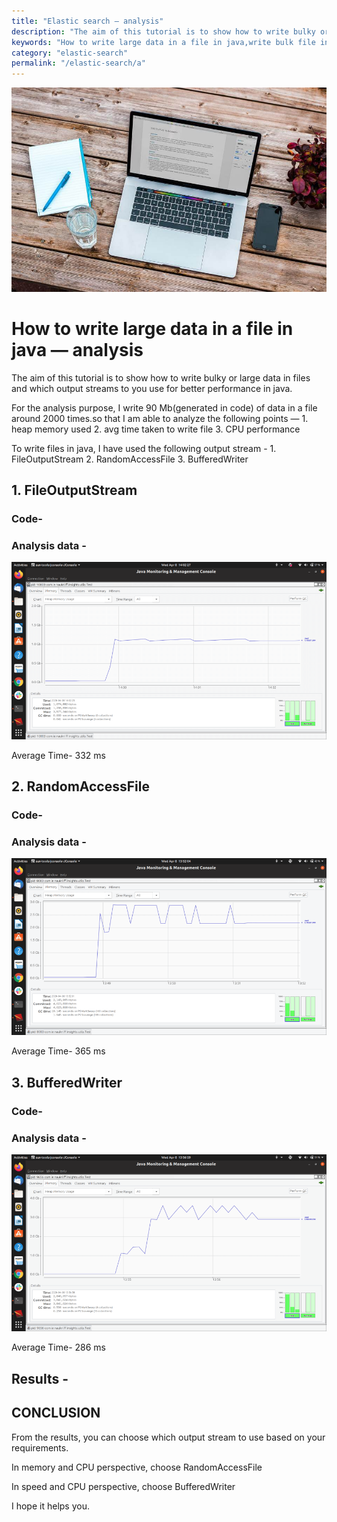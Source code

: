 ```yaml
---
title: "Elastic search — analysis"
description: "The aim of this tutorial is to show how to write bulky or large data in files and which output streams to you use for better performance in java."
keywords: "How to write large data in a file in java,write bulk file in java"
category: "elastic-search"
permalink: "/elastic-search/a"
---
```

<div class="imgCont">
  <img src="/assets/img/java/first-post/test5.jpg" />
</div>
<h1>How to write large data in a file in java — analysis</h1>
<p>The aim of this tutorial is to show how to write bulky or large data in files and
which output streams to you use for better performance in java.</p>
<p>For the analysis purpose, I write 90 Mb(generated in code) of data in a file around 2000 times.so that I am able to analyze the following points —
1. heap memory used
2. avg time taken to write file
3. CPU performance</p>
<p>To write files in java, I have used the following output stream -
1. FileOutputStream
2. RandomAccessFile
3. BufferedWriter</p>
<h2>1. FileOutputStream</h2>
<h3>Code-</h3>
<script src="https://gist.github.com/techypoint/c0085193c2ca789639ba43f9d6646323.js"></script>
<h3>Analysis data -</h3>
<div class="imgCont">
<img src="/assets/img/java/first-post/a.png" />
</div>
<p>Average Time- 332 ms</p>
<h2>2. RandomAccessFile</h2>
<h3>Code-</h3>
<script src="https://gist.github.com/techypoint/19acef34cb63f91b1524d7c15f0f5c2c.js"></script>
<h3>Analysis data -</h3>
<div class="imgCont">
<img src="/assets/img/java/first-post/b.png" />
</div>
<p>Average Time- 365 ms</p>
<h2>3. BufferedWriter</h2>
<h3>Code-</h3>
<script src="https://gist.github.com/techypoint/baba3bd33613557f7f434657a53e339a.js"></script>
<h3>Analysis data -</h3>
<div class="imgCont">
<img src="/assets/img/java/first-post/c.png" />
</div>
<p>Average Time- 286 ms</p>
<h2>Results -</h2>
<script src="https://gist.github.com/techypoint/9d4824c0e76e5a6f4bea92506951bea6.js"></script>
<h2>CONCLUSION</h2>
<p>From the results, you can choose which output stream to use based on your requirements.</p>
<p>In memory and CPU perspective, choose RandomAccessFile </p>
<p>In speed and CPU perspective, choose BufferedWriter</p>
<p>I hope it helps you.</p>

